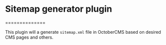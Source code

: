 # Sitemap generator plugin
==============

This plugin will a generate `sitemap.xml` file in OctoberCMS based on desired CMS pages and others.
